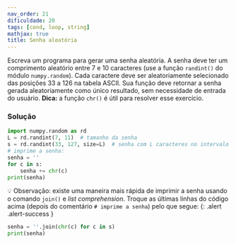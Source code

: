 ```yaml
---
nav_order: 21
dificuldade: 20
tags: [cond, loop, string]
mathjax: true
title: Senha aleatória
---
```


Escreva um programa para gerar uma senha aleatória. A senha deve ter um comprimento aleatório entre 7 e 10 caracteres (use a função `randint()` do módulo `numpy.random`). Cada caractere deve ser aleatoriamente selecionado das posições 33 a 126 na tabela ASCII. Sua função deve retornar a senha gerada aleatoriamente como único resultado, sem necessidade de entrada do usuário.
**Dica:** a função `chr()` é útil para resolver esse exercício.

<!-- more -->

### Solução

```python
import numpy.random as rd
L = rd.randint(7, 11)  # tamanho da senha
s = rd.randint(33, 127, size=L)  # senha com L caracteres no intervalo 33-126
# imprime a senha:
senha = ''
for c in s:
    senha += chr(c)
print(senha)
```

:bulb: Observação: existe uma maneira mais rápida de imprimir a senha usando o comando `join()` e *list comprehension*. Troque as últimas linhas do código acima (depois do comentário `# imprime a senha`) pelo que segue:
{: .alert .alert-success }
```python
senha = ''.join(chr(c) for c in s)
print(senha)
```


